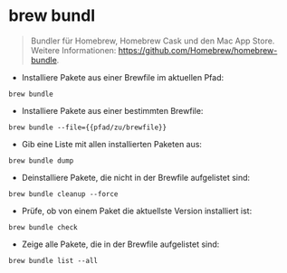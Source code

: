 # brew bundl

> Bundler für Homebrew, Homebrew Cask und den Mac App Store.
> Weitere Informationen: <https://github.com/Homebrew/homebrew-bundle>.

- Installiere Pakete aus einer Brewfile im aktuellen Pfad:

`brew bundle`

- Installiere Pakete aus einer bestimmten Brewfile:

`brew bundle --file={{pfad/zu/brewfile}}`

- Gib eine Liste mit allen installierten Paketen aus:

`brew bundle dump`

- Deinstalliere Pakete, die nicht in der Brewfile aufgelistet sind:

`brew bundle cleanup --force`

- Prüfe, ob von einem Paket die aktuellste Version installiert ist:

`brew bundle check`

- Zeige alle Pakete, die in der Brewfile aufgelistet sind:

`brew bundle list --all`
